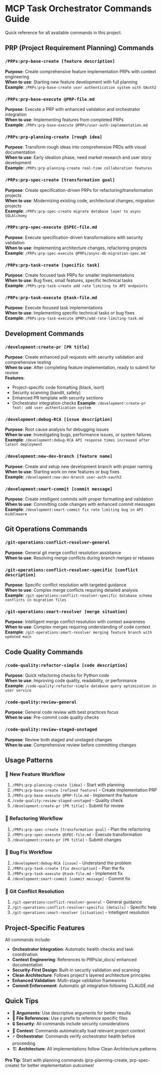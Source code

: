 # MCP Task Orchestrator Commands Guide

Quick reference for all available commands in this project.

## PRP (Project Requirement Planning) Commands

### `/PRPs:prp-base-create [feature description]`
**Purpose**: Create comprehensive feature implementation PRPs with context engineering  
**When to use**: Starting new feature development with full planning  
**Example**: `/PRPs:prp-base-create user authentication system with OAuth2`

### `/PRPs:prp-base-execute @PRP-file.md`
**Purpose**: Execute a PRP with enhanced validation and orchestrator integration  
**When to use**: Implementing features from completed PRPs  
**Example**: `/PRPs:prp-base-execute @PRPs/user-auth-implementation.md`

### `/PRPs:prp-planning-create [rough idea]`
**Purpose**: Transform rough ideas into comprehensive PRDs with visual documentation  
**When to use**: Early ideation phase, need market research and user story development  
**Example**: `/PRPs:prp-planning-create real-time collaboration features`

### `/PRPs:prp-spec-create [transformation goal]`
**Purpose**: Create specification-driven PRPs for refactoring/transformation projects  
**When to use**: Modernizing existing code, architectural changes, migration projects  
**Example**: `/PRPs:prp-spec-create migrate database layer to async SQLAlchemy`

### `/PRPs:prp-spec-execute @SPEC-file.md`
**Purpose**: Execute specification-driven transformations with security validation  
**When to use**: Implementing architecture changes, refactoring projects  
**Example**: `/PRPs:prp-spec-execute @PRPs/async-db-migration-spec.md`

### `/PRPs:prp-task-create [specific task]`
**Purpose**: Create focused task PRPs for smaller implementations  
**When to use**: Bug fixes, small features, specific technical tasks  
**Example**: `/PRPs:prp-task-create add rate limiting to API endpoints`

### `/PRPs:prp-task-execute @task-file.md`
**Purpose**: Execute focused task implementations  
**When to use**: Implementing specific technical tasks or bug fixes  
**Example**: `/PRPs:prp-task-execute @PRPs/add-rate-limiting-task.md`

## Development Commands

### `/development:create-pr [PR title]`
**Purpose**: Create enhanced pull requests with security validation and comprehensive testing  
**When to use**: After completing feature implementation, ready to submit for review  
**Features**: 
- Project-specific code formatting (black, isort)
- Security scanning (bandit, safety) 
- Enhanced PR template with security sections
- Orchestrator integration checks
**Example**: `/development:create-pr feat: add user authentication system`

### `/development:debug-RCA [issue description]`
**Purpose**: Root cause analysis for debugging issues  
**When to use**: Investigating bugs, performance issues, or system failures  
**Example**: `/development:debug-RCA API response times increased after latest deployment`

### `/development:new-dev-branch [feature name]`
**Purpose**: Create and setup new development branch with proper naming  
**When to use**: Starting work on new features or bug fixes  
**Example**: `/development:new-dev-branch user-auth-oauth2`

### `/development:smart-commit [commit message]`
**Purpose**: Create intelligent commits with proper formatting and validation  
**When to use**: Committing code changes with enhanced commit messages  
**Example**: `/development:smart-commit fix rate limiting bug in API middleware`

## Git Operations Commands

### `/git-operations:conflict-resolver-general`
**Purpose**: General git merge conflict resolution assistance  
**When to use**: Resolving merge conflicts during branch merges or rebases  

### `/git-operations:conflict-resolver-specific [conflict description]`
**Purpose**: Specific conflict resolution with targeted guidance  
**When to use**: Complex merge conflicts requiring detailed analysis  
**Example**: `/git-operations:conflict-resolver-specific database schema conflicts in migration files`

### `/git-operations:smart-resolver [merge situation]`
**Purpose**: Intelligent merge conflict resolution with context awareness  
**When to use**: Complex merges requiring understanding of code context  
**Example**: `/git-operations:smart-resolver merging feature branch with updated main`

## Code Quality Commands

### `/code-quality:refactor-simple [code description]`
**Purpose**: Quick refactoring checks for Python code  
**When to use**: Improving code quality, readability, or performance  
**Example**: `/code-quality:refactor-simple database query optimization in user service`

### `/code-quality:review-general`
**Purpose**: General code review with best practices focus  
**When to use**: Pre-commit code quality checks  

### `/code-quality:review-staged-unstaged`
**Purpose**: Review both staged and unstaged changes  
**When to use**: Comprehensive review before committing changes  

## Usage Patterns

### 🚀 **New Feature Workflow**
1. `/PRPs:prp-planning-create [idea]` - Start with planning
2. `/PRPs:prp-base-create [refined feature]` - Create implementation PRP
3. `/PRPs:prp-base-execute @PRP-file.md` - Implement the feature
4. `/code-quality:review-staged-unstaged` - Quality check
5. `/development:create-pr [PR title]` - Submit for review

### 🔧 **Refactoring Workflow**  
1. `/PRPs:prp-spec-create [transformation goal]` - Plan the refactoring
2. `/PRPs:prp-spec-execute @SPEC-file.md` - Execute transformation
3. `/development:create-pr [PR title]` - Submit changes

### 🐛 **Bug Fix Workflow**
1. `/development:debug-RCA [issue]` - Understand the problem
2. `/PRPs:prp-task-create [fix description]` - Plan the fix
3. `/PRPs:prp-task-execute @task-file.md` - Implement fix
4. `/development:smart-commit [commit message]` - Commit fix

### 🚦 **Git Conflict Resolution**
1. `/git-operations:conflict-resolver-general` - General guidance
2. `/git-operations:conflict-resolver-specific [details]` - Specific help
3. `/git-operations:smart-resolver [situation]` - Intelligent resolution

## Project-Specific Features

All commands include:
- **Orchestrator Integration**: Automatic health checks and task coordination
- **Context Engineering**: References to PRPs/ai_docs/ enhanced documentation
- **Security-First Design**: Built-in security validation and scanning
- **Clean Architecture**: Follows project's layered architecture principles
- **Enhanced Validation**: Multi-stage validation frameworks
- **Commit Enforcement**: Automatic git integration following CLAUDE.md

## Quick Tips

- 📝 **Arguments**: Use descriptive arguments for better results
- 📁 **File References**: Use `@` prefix to reference specific files
- 🔒 **Security**: All commands include security considerations
- 🎯 **Context**: Commands automatically load relevant project context
- ⚡ **Orchestrator**: Commands verify orchestrator health before proceeding
- 🏗️ **Architecture**: All implementations follow Clean Architecture patterns

**Pro Tip**: Start with planning commands (prp-planning-create, prp-spec-create) for better implementation outcomes!
